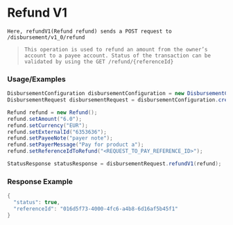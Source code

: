 # Refund V1

`Here, refundV1(Refund refund) sends a POST request to /disbursement/v1_0/refund`

> `This operation is used to refund an amount from the owner’s account to a payee account.
Status of the transaction can be validated by using the GET /refund/{referenceId}`

### Usage/Examples

```java
DisbursementConfiguration disbursementConfiguration = new DisbursementConfiguration("<DISBURSEMENT_SUBSCRIPTION_KEY>", "<REFERENCE_ID>", "<API_KEY>","<MODE>","<TARGET_ENVIRONMENT>").addCallBackUrl("<CALLBACK_URL>");
DisbursementRequest disbursementRequest = disbursementConfiguration.createDisbursementRequest();

Refund refund = new Refund();
refund.setAmount("6.0");
refund.setCurrency("EUR");
refund.setExternalId("6353636");
refund.setPayeeNote("payer note");
refund.setPayerMessage("Pay for product a");
refund.setReferenceIdToRefund("<REQUEST_TO_PAY_REFERENCE_ID>");

StatusResponse statusResponse = disbursementRequest.refundV1(refund);

```

### Response Example

```java
{
  "status": true,
  "referenceId": "016d5f73-4000-4fc6-a4b8-6d16af5b45f1"
}
```